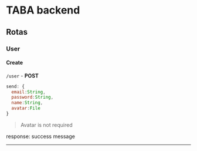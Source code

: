 # TABA backend

## Rotas

### User
#### Create
`/user` - **POST**
```javascript
send: {
  email:String,
  password:String,
  name:String,
  avatar:File
}
```
>Avatar is not required

response: success message

---


